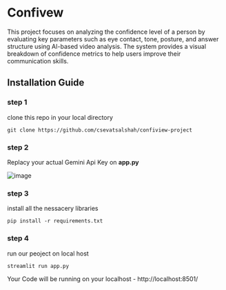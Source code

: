 # Confivew

This project focuses on analyzing the confidence level of a person by evaluating key parameters such as eye contact, tone, posture, and answer structure using AI-based video analysis. The system provides a visual breakdown of confidence metrics to help users improve their communication skills.

## Installation Guide
### step 1
clone this repo in your local directory 
```
git clone https://github.com/csevatsalshah/confiview-project
```

### step 2
Replacy your actual Gemini Api Key on **app.py**

![image](https://github.com/user-attachments/assets/3cd532f0-aef2-4966-8634-9fb0c330eb45)


### step 3
install all the nessacery libraries
```
pip install -r requirements.txt
```

### step 4
run our peoject on local host
```
streamlit run app.py
```

Your Code will be running on your localhost - http://localhost:8501/
